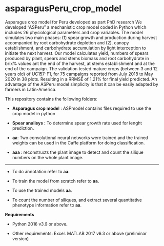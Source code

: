 # asparagusPeru_crop_model
Asparagus crop model for Peru developed as part PhD research
We developed “ASPeru” a mechanistic crop model coded in Python which includes 26 physiological parameters and crop variables.  The model simulates two main phases: (1) spear growth and production during harvest accompanied by root carbohydrate depletion and (2). canopy establishment, and carbohydrate accumulation by light interception to initiate the next harvest. Our model calculates yield, numbers of spears produced by plant, spears and stems biomass and root carbohydrate in brix% values ant the end of the harvest, at stems establishment and at the end of the campaign. The validation tested mature crops (between 3 and 12 years old) of UC157-F1, for 75 campaigns reported from July 2018 to May 2020 in 38 plots. Resulting in a RRMSE of 1.21% for final yield predicted. An advantage of the ASPeru model simplicity is that it can be easily adapted by farmers in Latin-America.

This repository contains the following folders:
- **Asparagus crop model** : ASPmodel contains files required to use the crop model in python

- **Spear analisys** : To determine spear growth rate used for lenght prediction.

- **aa**: Two convolutional neural networks were trained and the trained weights can be used in the Caffe platform for doing classification.

- **aaa** : reconstructs the plant image to detect and count the silique numbers on the whole plant image.

-------------------------------------------------------------------------------------------------
- To do annotation refer to **aa**.

- To train  the model from scratch refer to **aa**.

- To use the trained models  **aa**.

- To count the number of siliques, and extract several quantitative phenotype information refer to **aa**.

**Requirements**
- Python  2016 v3.6 or above.

- Other requirements: Excel. MATLAB 2017 v9.3 or above (preliminar version)

